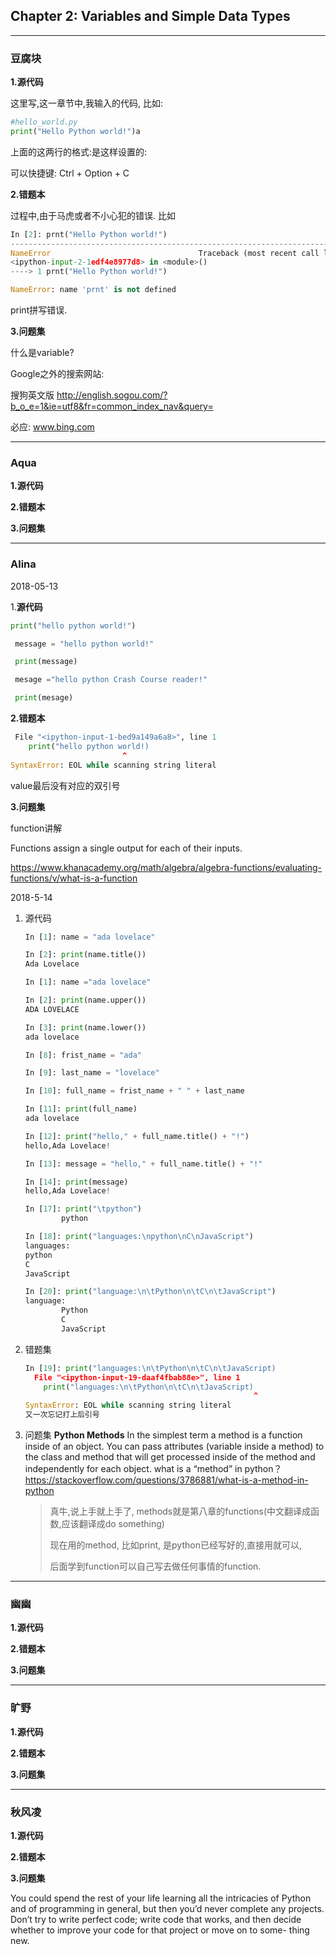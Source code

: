 

## Chapter 2: Variables and Simple Data Types



------

### 豆腐块



**1.源代码**

这里写,这一章节中,我输入的代码, 比如:

```python
#hello_world.py
print("Hello Python world!")a
```

上面的这两行的格式:是这样设置的:

可以快捷键: Ctrl + Option + C

**2.错题本**

过程中,由于马虎或者不小心犯的错误. 比如

```python
In [2]: prnt("Hello Python world!")
---------------------------------------------------------------------------
NameError                                 Traceback (most recent call last)
<ipython-input-2-1edf4e8977d8> in <module>()
----> 1 prnt("Hello Python world!")

NameError: name 'prnt' is not defined

```

print拼写错误.



**3.问题集**

什么是variable?

Google之外的搜索网站:

搜狗英文版 http://english.sogou.com/?b_o_e=1&ie=utf8&fr=common_index_nav&query=

必应: www.bing.com





----

### Aqua







**1.源代码**





**2.错题本**





**3.问题集**





---

### Alina

2018-05-13

1.**源代码**

```python
print("hello python world!")

 message = "hello python world!"

 print(message)

 mesage ="hello python Crash Course reader!"

 print(mesage)
```

**2.错题本**

```python
 File "<ipython-input-1-bed9a149a6a8>", line 1
    print("hello python world!)
                         ^
SyntaxError: EOL while scanning string literal
```

value最后没有对应的双引号

**3.问题集**

function讲解

Functions assign a single output for each of their inputs.

https://www.khanacademy.org/math/algebra/algebra-functions/evaluating-functions/v/what-is-a-function



2018-5-14

1. 源代码
   ```python
   In [1]: name = "ada lovelace"
   ```

   ```python
   In [2]: print(name.title())
   Ada Lovelace

   In [1]: name ="ada lovelace"

   In [2]: print(name.upper())
   ADA LOVELACE

   In [3]: print(name.lower())
   ada lovelace

   In [8]: frist_name = "ada"

   In [9]: last_name = "lovelace"

   In [10]: full_name = frist_name + " " + last_name

   In [11]: print(full_name)
   ada lovelace

   In [12]: print("hello," + full_name.title() + "!")
   hello,Ada Lovelace!

   In [13]: message = "hello," + full_name.title() + "!"

   In [14]: print(message)
   hello,Ada Lovelace!
   ```


   ```python
   In [17]: print("\tpython")
           python

   In [18]: print("languages:\npython\nC\nJavaScript")
   languages:
   python
   C
   JavaScript

   In [20]: print("language:\n\tPython\n\tC\n\tJavaScript")
   language:
           Python
           C
           JavaScript
   ```

2. 错题集
   ```python
   In [19]: print("languages:\n\tPython\n\tC\n\tJavaScript)
     File "<ipython-input-19-daaf4fbab88e>", line 1
       print("languages:\n\tPython\n\tC\n\tJavaScript)
                                                      ^
   SyntaxError: EOL while scanning string literal
   又一次忘记打上后引号
   ```

3. 问题集
   **Python Methods** In the simplest term a method is a function inside of an object. You can pass attributes (variable inside a method) to the class and method that will get processed inside of the method and independently for each object.
   what is a “method” in python？
   https://stackoverflow.com/questions/3786881/what-is-a-method-in-python

   > 真牛,说上手就上手了, methods就是第八章的functions(中文翻译成函数,应该翻译成do something)
   >
   > 现在用的method, 比如print, 是python已经写好的,直接用就可以,
   >
   > 后面学到function可以自己写去做任何事情的function.




----

### 幽幽





**1.源代码**





**2.错题本**





**3.问题集**





----

### 旷野



**1.源代码**





**2.错题本**





**3.问题集**







----

### 秋风凌





**1.源代码**





**2.错题本**





**3.问题集**





You could spend the rest of your life learning all the intricacies of Python and of programming in general, but then you’d never complete any projects. Don’t try to write perfect code; write code that works, and then decide whether to improve your code for that project or move on to some- thing new.